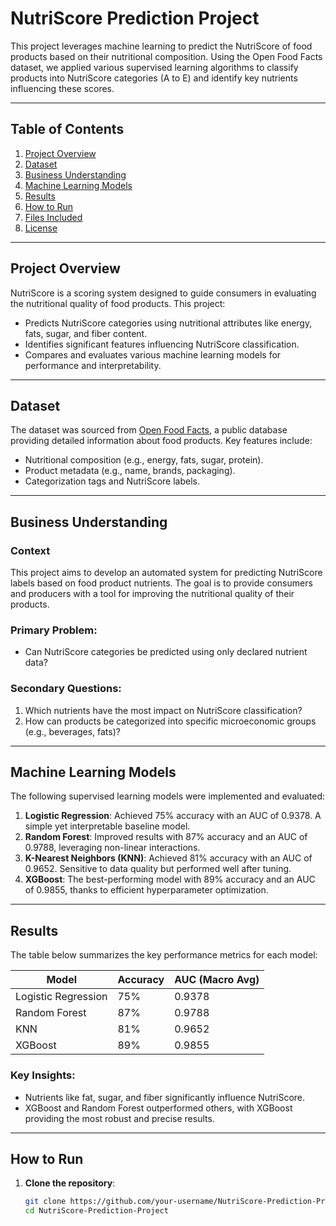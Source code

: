 # NutriScore Prediction Project

This project leverages machine learning to predict the NutriScore of food products based on their nutritional composition. Using the Open Food Facts dataset, we applied various supervised learning algorithms to classify products into NutriScore categories (A to E) and identify key nutrients influencing these scores.

---

## Table of Contents
1. [Project Overview](#project-overview)
2. [Dataset](#dataset)
3. [Business Understanding](#business-understanding)
4. [Machine Learning Models](#machine-learning-models)
5. [Results](#results)
6. [How to Run](#how-to-run)
7. [Files Included](#files-included)
8. [License](#license)

---

## Project Overview
NutriScore is a scoring system designed to guide consumers in evaluating the nutritional quality of food products. This project:
- Predicts NutriScore categories using nutritional attributes like energy, fats, sugar, and fiber content.
- Identifies significant features influencing NutriScore classification.
- Compares and evaluates various machine learning models for performance and interpretability.

---

## Dataset
The dataset was sourced from [Open Food Facts](https://world.openfoodfacts.org/), a public database providing detailed information about food products. Key features include:
- Nutritional composition (e.g., energy, fats, sugar, protein).
- Product metadata (e.g., name, brands, packaging).
- Categorization tags and NutriScore labels.

---

## Business Understanding
### Context
This project aims to develop an automated system for predicting NutriScore labels based on food product nutrients. The goal is to provide consumers and producers with a tool for improving the nutritional quality of their products.

### Primary Problem:
- Can NutriScore categories be predicted using only declared nutrient data?

### Secondary Questions:
1. Which nutrients have the most impact on NutriScore classification?
2. How can products be categorized into specific microeconomic groups (e.g., beverages, fats)?

---

## Machine Learning Models
The following supervised learning models were implemented and evaluated:
1. **Logistic Regression**: Achieved 75% accuracy with an AUC of 0.9378. A simple yet interpretable baseline model.
2. **Random Forest**: Improved results with 87% accuracy and an AUC of 0.9788, leveraging non-linear interactions.
3. **K-Nearest Neighbors (KNN)**: Achieved 81% accuracy with an AUC of 0.9652. Sensitive to data quality but performed well after tuning.
4. **XGBoost**: The best-performing model with 89% accuracy and an AUC of 0.9855, thanks to efficient hyperparameter optimization.

---

## Results
The table below summarizes the key performance metrics for each model:

| Model              | Accuracy | AUC (Macro Avg) |
|---------------------|----------|-----------------|
| Logistic Regression | 75%      | 0.9378          |
| Random Forest       | 87%      | 0.9788          |
| KNN                 | 81%      | 0.9652          |
| XGBoost             | 89%      | 0.9855          |

### Key Insights:
- Nutrients like fat, sugar, and fiber significantly influence NutriScore.
- XGBoost and Random Forest outperformed others, with XGBoost providing the most robust and precise results.

---

## How to Run
1. **Clone the repository**:
   ```bash
   git clone https://github.com/your-username/NutriScore-Prediction-Project.git
   cd NutriScore-Prediction-Project
